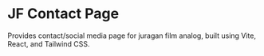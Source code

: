 # JF Contact Page

Provides contact/social media page for juragan film analog,
built using Vite, React, and Tailwind CSS.
